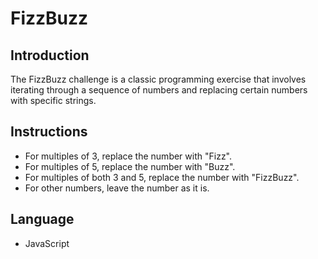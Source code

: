 # FizzBuzz

## Introduction

The FizzBuzz challenge is a classic programming exercise that involves iterating through a sequence of numbers and replacing certain numbers with specific strings. 

## Instructions

- For multiples of 3, replace the number with "Fizz".
- For multiples of 5, replace the number with "Buzz".
- For multiples of both 3 and 5, replace the number with "FizzBuzz".
- For other numbers, leave the number as it is.

## Language

- JavaScript

